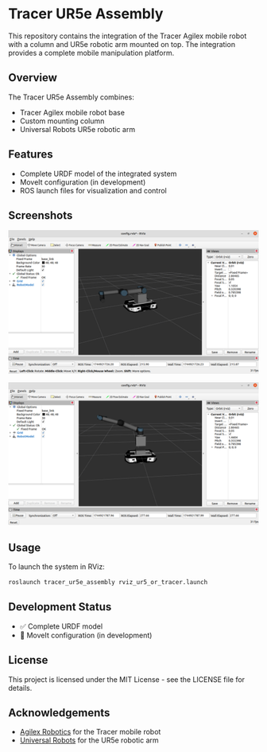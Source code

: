 # Tracer UR5e Assembly

This repository contains the integration of the Tracer Agilex mobile robot with a column and UR5e robotic arm mounted on top. The integration provides a complete mobile manipulation platform.

## Overview

The Tracer UR5e Assembly combines:
- Tracer Agilex mobile robot base
- Custom mounting column
- Universal Robots UR5e robotic arm

## Features

- Complete URDF model of the integrated system
- MoveIt configuration (in development)
- ROS launch files for visualization and control

## Screenshots

![Tracer UR5e Assembly View 1](images/Screenshot%20from%202025-04-17%2015-28-36.png)

![Tracer UR5e Assembly View 2](images/Screenshot%20from%202025-04-17%2015-29-43.png)

## Usage

To launch the system in RViz:

```bash
roslaunch tracer_ur5e_assembly rviz_ur5_or_tracer.launch
```

## Development Status

- ✅ Complete URDF model
- 🔄 MoveIt configuration (in development)

## License

This project is licensed under the MIT License - see the LICENSE file for details.

## Acknowledgements

- [Agilex Robotics](https://www.agilex.ai/) for the Tracer mobile robot
- [Universal Robots](https://www.universal-robots.com/) for the UR5e robotic arm 